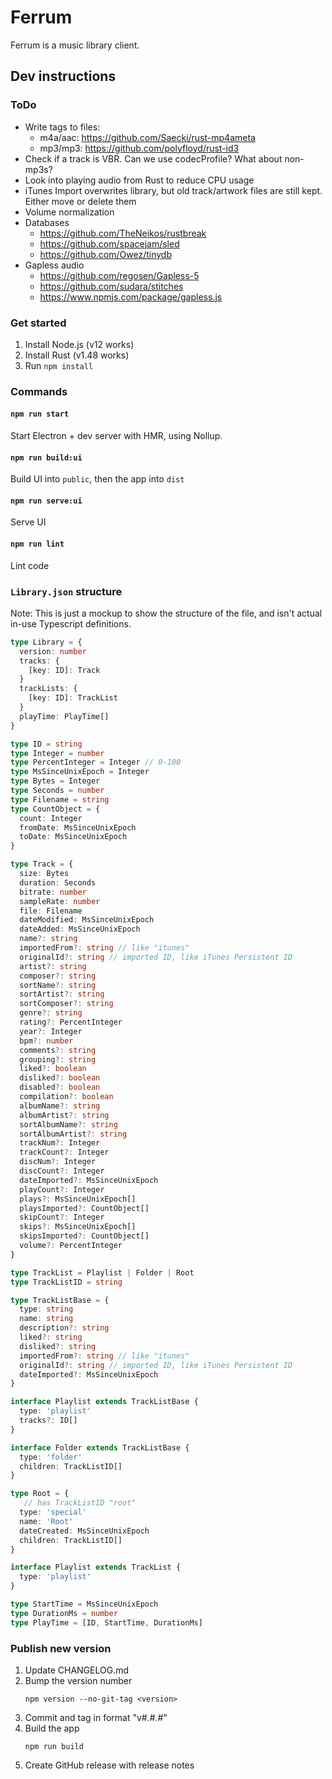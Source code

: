 # Ferrum

Ferrum is a music library client.

## Dev instructions

### ToDo
- Write tags to files:
  - m4a/aac: https://github.com/Saecki/rust-mp4ameta
  - mp3/mp3: https://github.com/polyfloyd/rust-id3
- Check if a track is VBR. Can we use codecProfile? What about non-mp3s?
- Look into playing audio from Rust to reduce CPU usage
- iTunes Import overwrites library, but old track/artwork files are still kept. Either move or delete them
- Volume normalization
- Databases
  - https://github.com/TheNeikos/rustbreak
  - https://github.com/spacejam/sled
  - https://github.com/Owez/tinydb
- Gapless audio
  - https://github.com/regosen/Gapless-5
  - https://github.com/sudara/stitches
  - https://www.npmjs.com/package/gapless.js

### Get started

1. Install Node.js (v12 works)
2. Install Rust (v1.48 works)
3. Run `npm install`

### Commands

#### `npm run start`
Start Electron + dev server with HMR, using Nollup.
#### `npm run build:ui`
Build UI into `public`, then the app into `dist`
#### `npm run serve:ui`
Serve UI
#### `npm run lint`
Lint code

### `Library.json` structure
Note: This is just a mockup to show the structure of the file, and isn't actual in-use Typescript definitions.
```ts
type Library = {
  version: number
  tracks: {
    [key: ID]: Track
  }
  trackLists: {
    [key: ID]: TrackList
  }
  playTime: PlayTime[]
}

type ID = string
type Integer = number
type PercentInteger = Integer // 0-100
type MsSinceUnixEpoch = Integer
type Bytes = Integer
type Seconds = number
type Filename = string
type CountObject = {
  count: Integer
  fromDate: MsSinceUnixEpoch
  toDate: MsSinceUnixEpoch
}

type Track = {
  size: Bytes
  duration: Seconds
  bitrate: number
  sampleRate: number
  file: Filename
  dateModified: MsSinceUnixEpoch
  dateAdded: MsSinceUnixEpoch
  name?: string
  importedFrom?: string // like "itunes"
  originalId?: string // imported ID, like iTunes Persistent ID
  artist?: string
  composer?: string
  sortName?: string
  sortArtist?: string
  sortComposer?: string
  genre?: string
  rating?: PercentInteger
  year?: Integer
  bpm?: number
  comments?: string
  grouping?: string
  liked?: boolean
  disliked?: boolean
  disabled?: boolean
  compilation?: boolean
  albumName?: string
  albumArtist?: string
  sortAlbumName?: string
  sortAlbumArtist?: string
  trackNum?: Integer
  trackCount?: Integer
  discNum?: Integer
  discCount?: Integer
  dateImported?: MsSinceUnixEpoch
  playCount?: Integer
  plays?: MsSinceUnixEpoch[]
  playsImported?: CountObject[]
  skipCount?: Integer
  skips?: MsSinceUnixEpoch[]
  skipsImported?: CountObject[]
  volume?: PercentInteger
}

type TrackList = Playlist | Folder | Root
type TrackListID = string

type TrackListBase = {
  type: string
  name: string
  description?: string
  liked?: string
  disliked?: string
  importedFrom?: string // like "itunes"
  originalId?: string // imported ID, like iTunes Persistent ID
  dateImported?: MsSinceUnixEpoch
}

interface Playlist extends TrackListBase {
  type: 'playlist'
  tracks?: ID[]
}

interface Folder extends TrackListBase {
  type: 'folder'
  children: TrackListID[]
}

type Root = {
   // has TrackListID "root"
  type: 'special'
  name: 'Root'
  dateCreated: MsSinceUnixEpoch
  children: TrackListID[]
}

interface Playlist extends TrackList {
  type: 'playlist'
}

type StartTime = MsSinceUnixEpoch
type DurationMs = number
type PlayTime = [ID, StartTime, DurationMs]
```

### Publish new version
1. Update CHANGELOG.md
2. Bump the version number
    ```
    npm version --no-git-tag <version>
    ```
3. Commit and tag in format "v#.#.#"
4. Build the app
    ```
    npm run build
    ```
5. Create GitHub release with release notes
